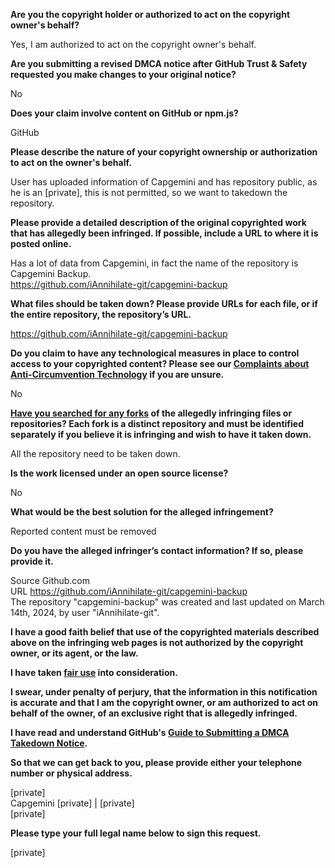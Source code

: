 **Are you the copyright holder or authorized to act on the copyright owner's behalf?**

Yes, I am authorized to act on the copyright owner's behalf.

**Are you submitting a revised DMCA notice after GitHub Trust & Safety requested you make changes to your original notice?**

No

**Does your claim involve content on GitHub or npm.js?**

GitHub

**Please describe the nature of your copyright ownership or authorization to act on the owner's behalf.**

User has uploaded information of Capgemini and has repository public, as he is an [private], this is not permitted, so we want to takedown the repository.

**Please provide a detailed description of the original copyrighted work that has allegedly been infringed. If possible, include a URL to where it is posted online.**

Has a lot of data from Capgemini, in fact the name of the repository is Capgemini Backup.  
https://github.com/iAnnihilate-git/capgemini-backup

**What files should be taken down? Please provide URLs for each file, or if the entire repository, the repository’s URL.**

https://github.com/iAnnihilate-git/capgemini-backup

**Do you claim to have any technological measures in place to control access to your copyrighted content? Please see our <a href="https://docs.github.com/articles/guide-to-submitting-a-dmca-takedown-notice#complaints-about-anti-circumvention-technology">Complaints about Anti-Circumvention Technology</a> if you are unsure.**

No

**<a href="https://docs.github.com/articles/dmca-takedown-policy#b-what-about-forks-or-whats-a-fork">Have you searched for any forks</a> of the allegedly infringing files or repositories? Each fork is a distinct repository and must be identified separately if you believe it is infringing and wish to have it taken down.**

All the repository need to be taken down.

**Is the work licensed under an open source license?**

No

**What would be the best solution for the alleged infringement?**

Reported content must be removed

**Do you have the alleged infringer’s contact information? If so, please provide it.**

Source Github.com  
URL https://github.com/iAnnihilate-git/capgemini-backup  
The repository "capgemini-backup" was created and last updated on March 14th, 2024, by user "iAnnihilate-git".

**I have a good faith belief that use of the copyrighted materials described above on the infringing web pages is not authorized by the copyright owner, or its agent, or the law.**

**I have taken <a href="https://www.lumendatabase.org/topics/22">fair use</a> into consideration.**

**I swear, under penalty of perjury, that the information in this notification is accurate and that I am the copyright owner, or am authorized to act on behalf of the owner, of an exclusive right that is allegedly infringed.**

**I have read and understand GitHub's <a href="https://docs.github.com/articles/guide-to-submitting-a-dmca-takedown-notice/">Guide to Submitting a DMCA Takedown Notice</a>.**

**So that we can get back to you, please provide either your telephone number or physical address.**

[private]  
Capgemini [private] | [private]  
[private]

**Please type your full legal name below to sign this request.**

[private]
